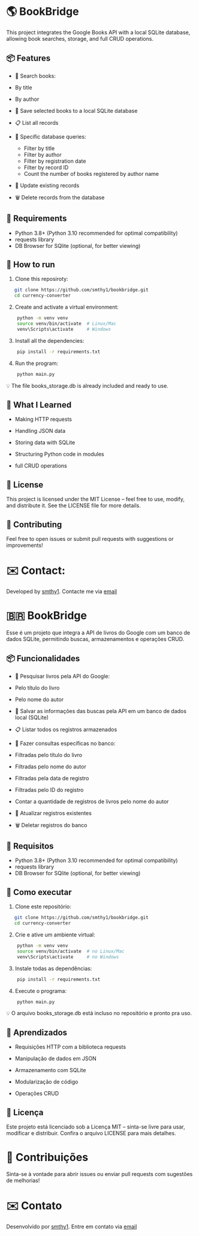 # 🌎 BookBridge

This project integrates the Google Books API with a local SQLite database, allowing book searches, storage, and full CRUD operations.


## 📦 Features

- 🔎 Search books:
 - By title
 - By author

- 💾 Save selected books to a local SQLite database

- 📋 List all records

- 🎯 Specific database queries:
  - Filter by title
  - Filter by author
  - Filter by registration date
  - Filter by record ID
  - Count the number of books registered by author name

- 🔄 Update existing records

- 🗑️ Delete records from the database


## 📜 Requirements

 - Python 3.8+ (Python 3.10 recommended for optimal compatibility)
 - requests library
 - DB Browser for SQlite (optional, for better viewing)


## 🚀 How to run

1. Clone this reposiroty:
```bash
   git clone https://github.com/smthy1/bookbridge.git
   cd currency-converter
```

2. Create and activate a virtual environment:
```bash
    python -m venv venv
    source venv/bin/activate  # Linux/Mac
    venv\Scripts\activate     # Windows
```

3. Install all the dependencies:
```bash
    pip install -r requirements.txt
```

4. Run the program:
```bash
    python main.py
```
💡 The file books_storage.db is already included and ready to use.

## 🧠 What I Learned

 - Making HTTP requests

 - Handling JSON data

 - Storing data with SQLite

 - Structuring Python code in modules

 - full CRUD operations

## 📃 License

This project is licensed under the MIT License – feel free to use, modify, and distribute it.
See the LICENSE file for more details.

## 🤝 Contributing

Feel free to open issues or submit pull requests with suggestions or improvements!

# ✉️ Contact:

Developed by [smthy1](https://github.com/smthy1). Contacte me via [email](mailto:luiz.smith.br@gmail.com)



# 🇧🇷 BookBridge

Esse é um projeto que integra a API de livros do Google com um banco de dados SQLite, permitindo buscas, armazenamentos e operações CRUD.


## 📦 Funcionalidades

- 🔎 Pesquisar livros pela API do Google:
 - Pelo título do livro
 - Pelo nome do autor

- 💾 Salvar as informações das buscas pela API em um banco de dados local (SQLite)

- 📋 Listar todos os registros armazenados

- 🎯 Fazer consultas específicas no banco:
 - Filtradas pelo título do livro
 - Filtradas pelo nome do autor
 - Filtradas pela data de registro
 - Filtradas pelo ID do registro
 - Contar a quantidade de registros de livros pelo nome do autor

- 🔄 Atualizar registros existentes

- 🗑️ Deletar registros do banco


## 📜 Requisitos

 - Python 3.8+ (Python 3.10 recommended for optimal compatibility)
 - requests library
 - DB Browser for SQlite (optional, for better viewing)


## 🚀 Como executar

1. Clone este repositório:
```bash
   git clone https://github.com/smthy1/bookbridge.git
   cd currency-converter
```

2. Crie e ative um ambiente virtual:
```bash
    python -m venv venv
    source venv/bin/activate  # no Linux/Mac
    venv\Scripts\activate     # no Windows
```

3. Instale todas as dependências:
```bash
    pip install -r requirements.txt
```

4. Execute o programa:
```bash
    python main.py
```
💡 O arquivo books_storage.db está incluso no repositório e pronto pra uso.

## 🧠 Aprendizados

 - Requisições HTTP com a biblioteca requests

 - Manipulação de dados em JSON

 - Armazenamento com SQLite

 - Modularização de código

 - Operações CRUD

## 📃 Licença

Este projeto está licenciado sob a Licença MIT – sinta-se livre para usar, modificar e distribuir.
Confira o arquivo LICENSE para mais detalhes.

# 🤝 Contribuições
Sinta-se à vontade para abrir issues ou enviar pull requests com sugestões de melhorias!

# ✉️ Contato
Desenvolvido por [smthy1](https://github.com/smthy1). Entre em contato via [email](mailto:luiz.smith.br@gmail.com)
